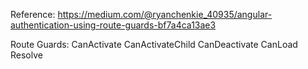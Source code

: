Reference:
https://medium.com/@ryanchenkie_40935/angular-authentication-using-route-guards-bf7a4ca13ae3

Route Guards:
CanActivate
CanActivateChild
CanDeactivate
CanLoad
Resolve
